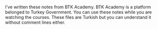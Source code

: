 I've written these notes from BTK Academy. BTK Academy is a platform belonged to Turkey Government.
You can use these notes while you are watching the courses. These files are Turkish but you can understand it without comment lines either.
